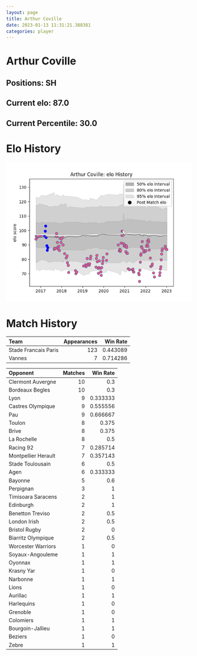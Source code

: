 ```yaml
---  
layout: page  
title: Arthur Coville  
date: 2023-01-13 11:31:21.388381  
categories: player  
---
```

# Arthur Coville

## Positions: SH

## Current elo: 87.0

## Current Percentile: 30.0

# Elo History


![elo history](history_ArthurCoville.png)
# Match History


| Team                 |   Appearances |   Win Rate |
|:---------------------|--------------:|-----------:|
| Stade Francais Paris |           123 |   0.443089 |
| Vannes               |             7 |   0.714286 |

| Opponent            |   Matches |   Win Rate |
|:--------------------|----------:|-----------:|
| Clermont Auvergne   |        10 |   0.3      |
| Bordeaux Begles     |        10 |   0.3      |
| Lyon                |         9 |   0.333333 |
| Castres Olympique   |         9 |   0.555556 |
| Pau                 |         9 |   0.666667 |
| Toulon              |         8 |   0.375    |
| Brive               |         8 |   0.375    |
| La Rochelle         |         8 |   0.5      |
| Racing 92           |         7 |   0.285714 |
| Montpellier Herault |         7 |   0.357143 |
| Stade Toulousain    |         6 |   0.5      |
| Agen                |         6 |   0.333333 |
| Bayonne             |         5 |   0.6      |
| Perpignan           |         3 |   1        |
| Timisoara Saracens  |         2 |   1        |
| Edinburgh           |         2 |   1        |
| Benetton Treviso    |         2 |   0.5      |
| London Irish        |         2 |   0.5      |
| Bristol Rugby       |         2 |   0        |
| Biarritz Olympique  |         2 |   0.5      |
| Worcester Warriors  |         1 |   0        |
| Soyaux-Angouleme    |         1 |   1        |
| Oyonnax             |         1 |   1        |
| Krasny Yar          |         1 |   0        |
| Narbonne            |         1 |   1        |
| Lions               |         1 |   0        |
| Aurillac            |         1 |   1        |
| Harlequins          |         1 |   0        |
| Grenoble            |         1 |   0        |
| Colomiers           |         1 |   1        |
| Bourgoin-Jallieu    |         1 |   1        |
| Beziers             |         1 |   0        |
| Zebre               |         1 |   1        |